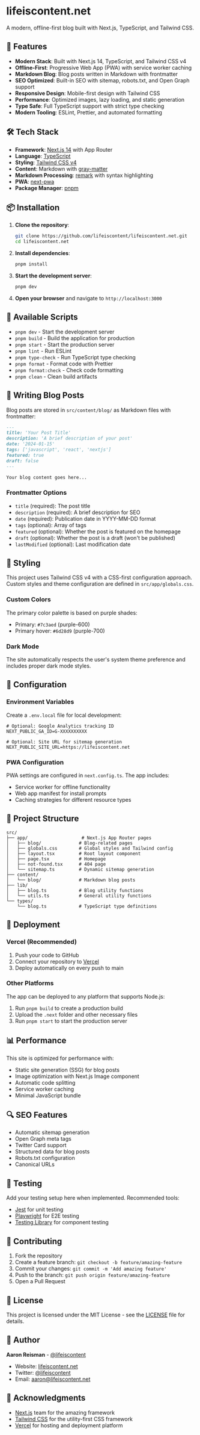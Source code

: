 # lifeiscontent.net

A modern, offline-first blog built with Next.js, TypeScript, and Tailwind CSS.

## 🚀 Features

- **Modern Stack**: Built with Next.js 14, TypeScript, and Tailwind CSS v4
- **Offline-First**: Progressive Web App (PWA) with service worker caching
- **Markdown Blog**: Blog posts written in Markdown with frontmatter
- **SEO Optimized**: Built-in SEO with sitemap, robots.txt, and Open Graph support
- **Responsive Design**: Mobile-first design with Tailwind CSS
- **Performance**: Optimized images, lazy loading, and static generation
- **Type Safe**: Full TypeScript support with strict type checking
- **Modern Tooling**: ESLint, Prettier, and automated formatting

## 🛠️ Tech Stack

- **Framework**: [Next.js 14](https://nextjs.org/) with App Router
- **Language**: [TypeScript](https://www.typescriptlang.org/)
- **Styling**: [Tailwind CSS v4](https://tailwindcss.com/)
- **Content**: Markdown with [gray-matter](https://github.com/jonschlinkert/gray-matter)
- **Markdown Processing**: [remark](https://remark.js.org/) with syntax highlighting
- **PWA**: [next-pwa](https://github.com/shadowwalker/next-pwa)
- **Package Manager**: [pnpm](https://pnpm.io/)

## 📦 Installation

1. **Clone the repository**:

   ```bash
   git clone https://github.com/lifeiscontent/lifeiscontent.net.git
   cd lifeiscontent.net
   ```

2. **Install dependencies**:

   ```bash
   pnpm install
   ```

3. **Start the development server**:

   ```bash
   pnpm dev
   ```

4. **Open your browser** and navigate to `http://localhost:3000`

## 🧰 Available Scripts

- `pnpm dev` - Start the development server
- `pnpm build` - Build the application for production
- `pnpm start` - Start the production server
- `pnpm lint` - Run ESLint
- `pnpm type-check` - Run TypeScript type checking
- `pnpm format` - Format code with Prettier
- `pnpm format:check` - Check code formatting
- `pnpm clean` - Clean build artifacts

## 📝 Writing Blog Posts

Blog posts are stored in `src/content/blog/` as Markdown files with frontmatter:

```markdown
---
title: 'Your Post Title'
description: 'A brief description of your post'
date: '2024-01-15'
tags: ['javascript', 'react', 'nextjs']
featured: true
draft: false
---

Your blog content goes here...
```

### Frontmatter Options

- `title` (required): The post title
- `description` (required): A brief description for SEO
- `date` (required): Publication date in YYYY-MM-DD format
- `tags` (optional): Array of tags
- `featured` (optional): Whether the post is featured on the homepage
- `draft` (optional): Whether the post is a draft (won't be published)
- `lastModified` (optional): Last modification date

## 🎨 Styling

This project uses Tailwind CSS v4 with a CSS-first configuration approach. Custom styles and theme configuration are defined in `src/app/globals.css`.

### Custom Colors

The primary color palette is based on purple shades:

- Primary: `#7c3aed` (purple-600)
- Primary hover: `#6d28d9` (purple-700)

### Dark Mode

The site automatically respects the user's system theme preference and includes proper dark mode styles.

## 🔧 Configuration

### Environment Variables

Create a `.env.local` file for local development:

```env
# Optional: Google Analytics tracking ID
NEXT_PUBLIC_GA_ID=G-XXXXXXXXXX

# Optional: Site URL for sitemap generation
NEXT_PUBLIC_SITE_URL=https://lifeiscontent.net
```

### PWA Configuration

PWA settings are configured in `next.config.ts`. The app includes:

- Service worker for offline functionality
- Web app manifest for install prompts
- Caching strategies for different resource types

## 📁 Project Structure

```
src/
├── app/                    # Next.js App Router pages
│   ├── blog/              # Blog-related pages
│   ├── globals.css        # Global styles and Tailwind config
│   ├── layout.tsx         # Root layout component
│   ├── page.tsx           # Homepage
│   ├── not-found.tsx      # 404 page
│   └── sitemap.ts         # Dynamic sitemap generation
├── content/
│   └── blog/              # Markdown blog posts
├── lib/
│   ├── blog.ts            # Blog utility functions
│   └── utils.ts           # General utility functions
└── types/
    └── blog.ts            # TypeScript type definitions
```

## 🚀 Deployment

### Vercel (Recommended)

1. Push your code to GitHub
2. Connect your repository to [Vercel](https://vercel.com/)
3. Deploy automatically on every push to main

### Other Platforms

The app can be deployed to any platform that supports Node.js:

1. Run `pnpm build` to create a production build
2. Upload the `.next` folder and other necessary files
3. Run `pnpm start` to start the production server

## 📊 Performance

This site is optimized for performance with:

- Static site generation (SSG) for blog posts
- Image optimization with Next.js Image component
- Automatic code splitting
- Service worker caching
- Minimal JavaScript bundle

## 🔍 SEO Features

- Automatic sitemap generation
- Open Graph meta tags
- Twitter Card support
- Structured data for blog posts
- Robots.txt configuration
- Canonical URLs

## 🧪 Testing

Add your testing setup here when implemented. Recommended tools:

- [Jest](https://jestjs.io/) for unit testing
- [Playwright](https://playwright.dev/) for E2E testing
- [Testing Library](https://testing-library.com/) for component testing

## 🤝 Contributing

1. Fork the repository
2. Create a feature branch: `git checkout -b feature/amazing-feature`
3. Commit your changes: `git commit -m 'Add amazing feature'`
4. Push to the branch: `git push origin feature/amazing-feature`
5. Open a Pull Request

## 📄 License

This project is licensed under the MIT License - see the [LICENSE](LICENSE) file for details.

## 👤 Author

**Aaron Reisman** - [@lifeiscontent](https://github.com/lifeiscontent)

- Website: [lifeiscontent.net](https://lifeiscontent.net)
- Twitter: [@lifeiscontent](https://twitter.com/lifeiscontent)
- Email: aaron@lifeiscontent.net

## 🙏 Acknowledgments

- [Next.js](https://nextjs.org/) team for the amazing framework
- [Tailwind CSS](https://tailwindcss.com/) for the utility-first CSS framework
- [Vercel](https://vercel.com/) for hosting and deployment platform
